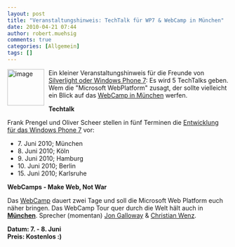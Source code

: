 ```yaml
---
layout: post
title: "Veranstaltungshinweis: TechTalk für WP7 & WebCamp in München"
date: 2010-04-21 07:44
author: robert.muehsig
comments: true
categories: [Allgemein]
tags: []
---
```

<p><a href="{{BASE_PATH}}/assets/wp-images/image946.png"><img style="border-right: 0px; border-top: 0px; margin: 0px 10px 0px 0px; border-left: 0px; border-bottom: 0px" height="83" alt="image" src="{{BASE_PATH}}/assets/wp-images/image_thumb131.png" width="84" align="left" border="0"></a> Ein kleiner Veranstaltungshinweis für die Freunde von <a href="http://www.microsoft.com/germany/msdn/techtalk/WindowsPhone7.mspx">Silverlight oder Windows Phone 7</a>: Es wird 5 TechTalks geben. Wem die "Microsoft WebPlatform" zusagt, der sollte vielleicht ein Blick auf das <a href="http://www.webcamps.ms/#munich_panel">WebCamp in München</a> werfen.</p><!--more--> <p><strong>Techtalk</strong></p> <p>Frank Prengel und Oliver Scheer stellen in fünf Terminen die <a href="http://www.microsoft.com/germany/msdn/techtalk/WindowsPhone7.mspx">Entwicklung für das Windows Phone 7</a> vor:</p> <ul> <li>7. Juni 2010; München</li> <li>8. Juni 2010; Köln</li> <li>9. Juni 2010; Hamburg</li> <li>10. Juni 2010; Berlin</li> <li>15. Juni 2010; Karlsruhe</li></ul> <p><strong>WebCamps - Make Web, Not War</strong></p> <p>Das <a href="http://www.webcamps.ms/">WebCamp</a> dauert zwei Tage und soll die Microsoft Web Platform euch näher bringen. Das WebCamp Tour quer durch die Welt hält auch in <a href="http://www.webcamps.ms/#munich_panel"><strong>München</strong></a>. Sprecher (momentan) <a href="http://webcampsms.cloudapp.net/Speaker/jongalloway">Jon Galloway</a> &amp; <a href="http://webcampsms.cloudapp.net/Speaker/christianwenz">Christian Wenz</a>.</p> <p><strong>Datum: 7. - 8. Juni<br>Preis: Kostenlos :)</strong></p>
